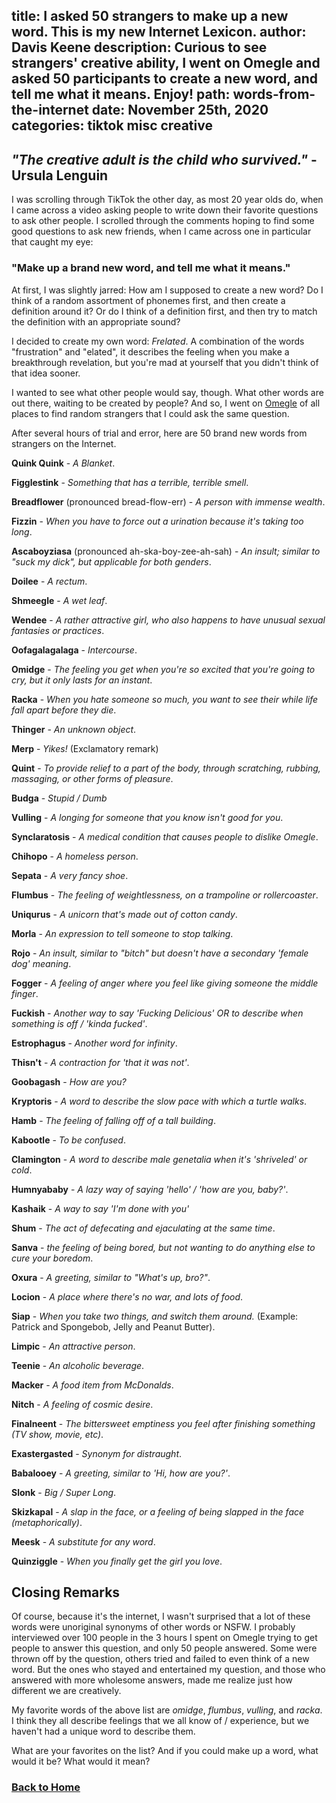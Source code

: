 title: I asked 50 strangers to make up a new word. This is my new Internet Lexicon.
author: Davis Keene
description: Curious to see strangers' creative ability, I went on Omegle and asked 50 participants to create a new word, and tell me what it means. Enjoy!
path: words-from-the-internet
date: November 25th, 2020
categories: tiktok misc creative
---
## _"The creative adult is the child who survived."_ - Ursula Lenguin

I was scrolling through TikTok the other day, as most 20 year olds do, when I came across a video asking people to write down
their favorite questions to ask other people. I scrolled through the comments hoping to find some good questions to ask
new friends, when I came across one in particular that caught my eye:

### "Make up a brand new word, and tell me what it means."

At first, I was slightly jarred: How am I supposed to create a new word? Do I think of a random assortment of phonemes
first, and then create a definition around it? Or do I think of a definition first, and then try to match the definition
with an appropriate sound?

I decided to create my own word: _Frelated_. A combination of the words "frustration" and "elated", it describes the feeling
when you make a breakthrough revelation, but you're mad at yourself that you didn't think of that idea sooner.

I wanted to see what other people would say, though. What other words are out there, waiting to be created by people?
And so, I went on [Omegle](https://omegle.com) of all places to find random strangers that I could ask the same question.

After several hours of trial and error, here are 50 brand new words from strangers on the Internet.

**Quink Quink** - _A Blanket_.

**Figglestink** - _Something that has a terrible, terrible smell_.

**Breadflower** (pronounced bread-flow-err) - _A person with immense wealth_.

**Fizzin** - _When you have to force out a urination because it's taking too long_.

**Ascaboyziasa** (pronounced ah-ska-boy-zee-ah-sah) - _An insult; similar to "suck my dick", but applicable for both genders_.

**Doilee** - _A rectum_.

**Shmeegle** - _A wet leaf_.

**Wendee** - _A rather attractive girl, who also happens to have unusual sexual fantasies or practices_.

**Oofagalagalaga** - _Intercourse_.

**Omidge** - _The feeling you get when you're so excited that you're going to cry, but it only lasts for an instant_.

**Racka** - _When you hate someone so much, you want to see their while life fall apart before they die_.

**Thinger** - _An unknown object_.

**Merp** - _Yikes!_ (Exclamatory remark)

**Quint** - _To provide relief to a part of the body, through scratching, rubbing, massaging, or other forms of pleasure_.

**Budga** - _Stupid / Dumb_

**Vulling** - _A longing for someone that you know isn't good for you_.

**Synclaratosis** - _A medical condition that causes people to dislike Omegle_.

**Chihopo** - _A homeless person_.

**Sepata** - _A very fancy shoe_.

**Flumbus** - _The feeling of weightlessness, on a trampoline or rollercoaster_.

**Uniqurus** - _A unicorn that's made out of cotton candy_.

**Morla** - _An expression to tell someone to stop talking_.

**Rojo** - _An insult, similar to "bitch" but doesn't have a secondary 'female dog' meaning_.

**Fogger** - _A feeling of anger where you feel like giving someone the middle finger_.

**Fuckish** - _Another way to say 'Fucking Delicious' OR to describe when something is off / 'kinda fucked'_.

**Estrophagus** - _Another word for infinity_.

**Thisn't** - _A contraction for 'that it was not'_.

**Goobagash** - _How are you?_

**Kryptoris** - _A word to describe the slow pace with which a turtle walks_.

**Hamb** - _The feeling of falling off of a tall building_.

**Kabootle** - _To be confused_.

**Clamington** - _A word to describe male genetalia when it's 'shriveled' or cold_.

**Humnyababy** - _A lazy way of saying 'hello' / 'how are you, baby?'_.

**Kashaik** - _A way to say 'I'm done with you'_

**Shum** - _The act of defecating and ejaculating at the same time_.

**Sanva** - _the feeling of being bored, but not wanting to do anything else to cure your boredom_.

**Oxura** - _A greeting, similar to "What's up, bro?"_.

**Locion** - _A place where there's no war, and lots of food_.

**Siap** - _When you take two things, and switch them around._ (Example: Patrick and Spongebob, Jelly and Peanut Butter).

**Limpic** - _An attractive person_.

**Teenie** - _An alcoholic beverage_.

**Macker** - _A food item from McDonalds_.

**Nitch** - _A feeling of cosmic desire_.

**Finalneent** - _The bittersweet emptiness you feel after finishing something (TV show, movie, etc)_.

**Exastergasted** - _Synonym for distraught_.

**Babalooey** - _A greeting, similar to 'Hi, how are you?'_.

**Slonk** - _Big / Super Long_.

**Skizkapal** - _A slap in the face, or a feeling of being slapped in the face (metaphorically)_.

**Meesk** - _A substitute for any word_.

**Quinziggle** - _When you finally get the girl you love_.

## Closing Remarks
Of course, because it's the internet, I wasn't surprised that a lot of these words were unoriginal synonyms of other words
or NSFW. I probably interviewed over 100 people in the 3 hours I spent on Omegle trying to get people to answer this question,
and only 50 people answered. Some were thrown off by the question, others tried and failed to even think of a new word. But
the ones who stayed and entertained my question, and those who answered with more wholesome answers, made me realize just
how different we are creatively.

My favorite words of the above list are *omidge*, *flumbus*, *vulling*, and *racka*. I think they all describe feelings
that we all know of / experience, but we haven't had a unique word to describe them.

What are your favorites on the list? And if you could make up a word, what would it be? What would it mean?

### [Back to Home](../)